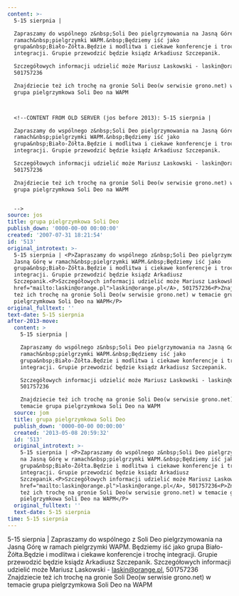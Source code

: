 ```yaml
---
content: >-
  5-15 sierpnia | 

  Zapraszamy do wspólnego z&nbsp;Soli Deo pielgrzymowania na Jasną Górę w
  ramach&nbsp;pielgrzymki WAPM.&nbsp;Będziemy iść jako
  grupa&nbsp;Biało-Żółta.Będzie i modlitwa i ciekawe konferencje i trochę
  integracji. Grupie przewodzić będzie ksiądz Arkadiusz Szczepanik.

  Szczegółowych informacji udzielić może Mariusz Laskowski - laskin@orange.pl,
  501757236

  Znajdziecie też ich trochę na gronie Soli Deo(w serwisie grono.net) w temacie
  grupa pielgrzymkowa Soli Deo na WAPM



  <!--CONTENT FROM OLD SERVER (jos before 2013): 5-15 sierpnia | 

  Zapraszamy do wspólnego z&nbsp;Soli Deo pielgrzymowania na Jasną Górę w
  ramach&nbsp;pielgrzymki WAPM.&nbsp;Będziemy iść jako
  grupa&nbsp;Biało-Żółta.Będzie i modlitwa i ciekawe konferencje i trochę
  integracji. Grupie przewodzić będzie ksiądz Arkadiusz Szczepanik.

  Szczegółowych informacji udzielić może Mariusz Laskowski - laskin@orange.pl,
  501757236

  Znajdziecie też ich trochę na gronie Soli Deo(w serwisie grono.net) w temacie
  grupa pielgrzymkowa Soli Deo na WAPM


  -->
source: jos
title: grupa pielgrzymkowa Soli Deo
publish_down: '0000-00-00 00:00:00'
created: '2007-07-31 18:21:54'
id: '513'
original_introtext: >-
  5-15 sierpnia | <P>Zapraszamy do wspólnego z&nbsp;Soli Deo pielgrzymowania na
  Jasną Górę w ramach&nbsp;pielgrzymki WAPM.&nbsp;Będziemy iść jako
  grupa&nbsp;Biało-Żółta.Będzie i modlitwa i ciekawe konferencje i trochę
  integracji. Grupie przewodzić będzie ksiądz Arkadiusz
  Szczepanik.<P>Szczegółowych informacji udzielić może Mariusz Laskowski - <A
  href="mailto:laskin@orange.pl">laskin@orange.pl</A>, 501757236<P>Znajdziecie
  też ich trochę na gronie Soli Deo(w serwisie grono.net) w temacie grupa
  pielgrzymkowa Soli Deo na WAPM</P>
original_fulltext: ''
text-date: 5-15 sierpnia
after-2013-move:
  content: >
    5-15 sierpnia | 

    Zapraszamy do wspólnego z&nbsp;Soli Deo pielgrzymowania na Jasną Górę w
    ramach&nbsp;pielgrzymki WAPM.&nbsp;Będziemy iść jako
    grupa&nbsp;Biało-Żółta.Będzie i modlitwa i ciekawe konferencje i trochę
    integracji. Grupie przewodzić będzie ksiądz Arkadiusz Szczepanik.

    Szczegółowych informacji udzielić może Mariusz Laskowski - laskin@orange.pl,
    501757236

    Znajdziecie też ich trochę na gronie Soli Deo(w serwisie grono.net) w
    temacie grupa pielgrzymkowa Soli Deo na WAPM
  source: jom
  title: grupa pielgrzymkowa Soli Deo
  publish_down: '0000-00-00 00:00:00'
  created: '2013-05-08 20:59:32'
  id: '513'
  original_introtext: >-
    5-15 sierpnia | <P>Zapraszamy do wspólnego z&nbsp;Soli Deo pielgrzymowania
    na Jasną Górę w ramach&nbsp;pielgrzymki WAPM.&nbsp;Będziemy iść jako
    grupa&nbsp;Biało-Żółta.Będzie i modlitwa i ciekawe konferencje i trochę
    integracji. Grupie przewodzić będzie ksiądz Arkadiusz
    Szczepanik.<P>Szczegółowych informacji udzielić może Mariusz Laskowski - <A
    href="mailto:laskin@orange.pl">laskin@orange.pl</A>, 501757236<P>Znajdziecie
    też ich trochę na gronie Soli Deo(w serwisie grono.net) w temacie grupa
    pielgrzymkowa Soli Deo na WAPM</P>
  original_fulltext: ''
  text-date: 5-15 sierpnia
time: 5-15 sierpnia
---
```

5-15 sierpnia | 
Zapraszamy do wspólnego z&nbsp;Soli Deo pielgrzymowania na Jasną Górę w ramach&nbsp;pielgrzymki WAPM.&nbsp;Będziemy iść jako grupa&nbsp;Biało-Żółta.Będzie i modlitwa i ciekawe konferencje i trochę integracji. Grupie przewodzić będzie ksiądz Arkadiusz Szczepanik.
Szczegółowych informacji udzielić może Mariusz Laskowski - laskin@orange.pl, 501757236
Znajdziecie też ich trochę na gronie Soli Deo(w serwisie grono.net) w temacie grupa pielgrzymkowa Soli Deo na WAPM


<!--CONTENT FROM OLD SERVER (jos before 2013): 5-15 sierpnia | 
Zapraszamy do wspólnego z&nbsp;Soli Deo pielgrzymowania na Jasną Górę w ramach&nbsp;pielgrzymki WAPM.&nbsp;Będziemy iść jako grupa&nbsp;Biało-Żółta.Będzie i modlitwa i ciekawe konferencje i trochę integracji. Grupie przewodzić będzie ksiądz Arkadiusz Szczepanik.
Szczegółowych informacji udzielić może Mariusz Laskowski - laskin@orange.pl, 501757236
Znajdziecie też ich trochę na gronie Soli Deo(w serwisie grono.net) w temacie grupa pielgrzymkowa Soli Deo na WAPM

-->

<!--{{json:{"created_date":"2007-07-31 18:21:54","publish_down":"0000-00-00 00:00:00","id":"513"}}}-->